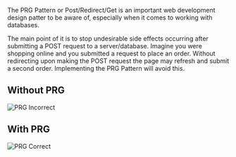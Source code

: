 The PRG Pattern or Post/Redirect/Get is an important web development design patter to be aware of, especially when it comes to working with databases. 

The main point of it is to stop undesirable side effects occurring after submitting a POST request to a server/database. Imagine you were shopping online and you submitted a request to place an order. Without redirecting upon making the POST request the page may refresh and submit a second order. Implementing the PRG Pattern will avoid this.

## Without PRG

![PRG Incorrect](https://i.imgur.com/6WPH7AK.png)

## With PRG

![PRG Correct](https://i.imgur.com/KflfjF6.png)

